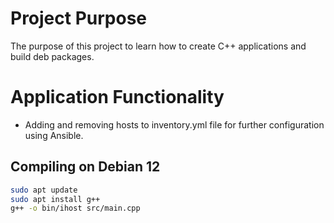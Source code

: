 # Project Purpose

The purpose of this project to learn how to create C++ applications and build deb packages.

# Application Functionality

- Adding and removing hosts to inventory.yml file for further configuration using Ansible.

## Compiling on Debian 12

```bash
sudo apt update
sudo apt install g++
g++ -o bin/ihost src/main.cpp
```